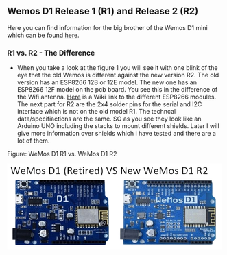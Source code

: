 ## Wemos D1 Release 1 (R1) and Release 2 (R2)

Here you can find information for the big brother of the Wemos D1 mini which can be found [here](Wemos-D1-Mini.md).

### R1 vs. R2 - The Difference
- When you take a look at the figure 1 you will see it with one blink of the eye thet the old Wemos
is different against the new version R2. The old version has an ESP8266 12B or 12E model. The new one
has an ESP8266 12F model on the pcb board. You see this in the difference of the Wifi antenna. [Here](https://en.wikipedia.org/wiki/ESP8266) is a Wiki link to the different ESP8266 modules. The next part
for R2 are the 2x4 solder pins for the serial and I2C interface which is not on the old model R1. The 
techncal data/specifiactions are the same. SO as you see they look
like an Arduino UNO including the stacks to mount different shields. Later I will give more information
over shields which i have tested and there are a lot of them. 

Figure: WeMos D1 R1 vs. WeMos D1 R2

![WeMos D1 R1 vs. WeMos D1 R2](https://github.com/mike2nl/sensors/blob/master/images/1%20vs%202%20500x200.jpg?raw=true)
